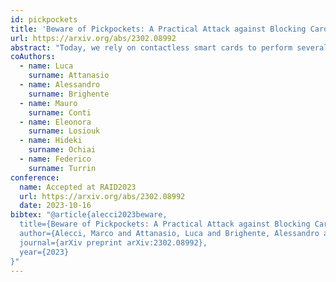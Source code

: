 ```yaml
---
id: pickpockets
title: 'Beware of Pickpockets: A Practical Attack against Blocking Cards'
url: https://arxiv.org/abs/2302.08992
abstract: "Today, we rely on contactless smart cards to perform several critical operations (e.g., payments and accessing buildings). Attacking smart cards can have severe consequences, such as losing money or leaking sensitive information. Although the security protections embedded in smart cards have evolved over the years, those with weak security properties are still commonly used. Among the different solutions, blocking cards are affordable devices to protect smart cards. These devices are placed close to the smart cards, generating a noisy jamming signal or shielding them. Whereas vendors claim the reliability of their blocking cards, no previous study has ever focused on evaluating their effectiveness. In this paper, we shed light on the security threats on smart cards in the presence of blocking cards, showing the possibility of being bypassed by an attacker. We analyze blocking cards by inspecting their emitted signal and assessing a vulnerability in their internal design. We propose a novel attack that bypasses the jamming signal emitted by a blocking card and reads the content of the smart card. We evaluate the effectiveness of 11 blocking cards when protecting a MIFARE Ultralight smart card and a MIFARE Classic card. Of these 11 cards, we managed to bypass 8 of them and successfully dump the content of a smart card despite the presence of the blocking card. Our findings highlight that the noise type implemented by the blocking cards highly affects the protection level achieved by them. Based on this observation, we propose a countermeasure that may lead to the design of effective blocking cards. To further improve security, we released the tool we developed to inspect the spectrum emitted by blocking cards and set up our attack."
coAuthors:
  - name: Luca
    surname: Attanasio
  - name: Alessandro
    surname: Brighente
  - name: Mauro
    surname: Conti
  - name: Eleonora
    surname: Losiouk
  - name: Hideki
    surname: Ochiai
  - name: Federico
    surname: Turrin
conference:
  name: Accepted at RAID2023
  url: https://arxiv.org/abs/2302.08992
  date: 2023-10-16
bibtex: "@article{alecci2023beware,
  title={Beware of Pickpockets: A Practical Attack against Blocking Cards},
  author={Alecci, Marco and Attanasio, Luca and Brighente, Alessandro and Conti, Mauro and Losiouk, Eleonora and Ochiai, Hideki and Turrin, Federico},
  journal={arXiv preprint arXiv:2302.08992},
  year={2023}
}"
---
```


